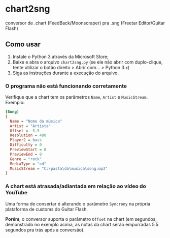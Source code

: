 # chart2sng
conversor de .chart (FeedBack/Moonscraper) pra .sng (Freetar Editor/Guitar Flash)

## Como usar
1. Instale o Python 3 através da Microsoft Store;
2. Baixe e abra o arquivo `chart2sng.py` (se ele não abrir com duplo-clique, tente utilizar o botão direito > Abrir com... > Python 3.x)
3. Siga as instruções durante a execução do arquivo.

### O programa não está funcionando corretamente
Verifique que a chart tem os parâmetros `Name`, `Artist` e `MusicStream`. Exemplo:
```Ini
[Song]
{
  Name = "Nome da música"
  Artist = "Artista"
  Offset = -5.5
  Resolution = 480
  Player2 = bass
  Difficulty = 0
  PreviewStart = 0
  PreviewEnd = 0
  Genre = "rock"
  MediaType = "cd"
  MusicStream = "C:\pasta\da\musica\song.mp3"
}
```
### A chart está atrasada/adiantada em relação ao vídeo do YouTube
Uma forma de consertar é alterando o parâmetro `Syncrony` na própria plataforma de customs do Guitar Flash.

**Porém**, o conversor suporta o parâmetro `Offset` na chart (em segundos, demonstrado no exemplo acima, as notas da chart serão empurradas 5.5 segundos pra trás após a conversão).

